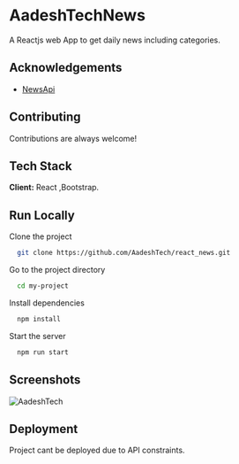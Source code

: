 
# AadeshTechNews
 A Reactjs web App to get daily news including categories.
 
## Acknowledgements

 - [NewsApi](https://newsapi.org)
 


## Contributing

Contributions are always welcome!




## Tech Stack

**Client:** React ,Bootstrap.


## Run Locally

Clone the project

```bash
  git clone https://github.com/AadeshTech/react_news.git
```

Go to the project directory

```bash
  cd my-project
```

Install dependencies

```bash
  npm install
```

Start the server

```bash
  npm run start
```

## Screenshots

![AadeshTech](https://github.com/AadeshTech/react_news/assets/123294859/baae319d-123f-4075-bdb0-3ad0b2f1897e)

## Deployment

Project cant be deployed due to API constraints.


